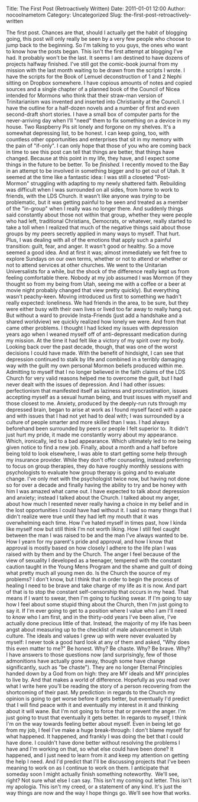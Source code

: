 Title: The First Post (Retroactively Written)
Date: 2011-01-01 12:00
Author: nocoolnametom
Category: Uncategorized
Slug: the-first-post-retroactively-written

The first post. Chances are that, should I actually get the habit of blogging going, this post will only really be seen by a very few people who choose to jump back to the beginning. So I'm talking to you guys, the ones who want to know how the posts began. This isn't the first attempt at blogging I've had. It probably won't be the last. It seems I am destined to have dozens of projects halfway finished. I've still got the comic-book journal from my mission with the last month waiting to be drawn from the scripts I wrote. I have the scripts for the Book of Lemuel deconstruction of 1 and 2 Nephi sitting on Dropbox somewhere. I have copious amounts of notes and copied sources and a single chapter of a planned book of the Council of Nicea intended for Mormons who think that their straw-man version of Trinitarianism was invented and inserted into Christianity at the Council. I have the outline for a half-dozen novels and a number of first and even second-draft short stories. I have a small box of computer parts for the never-arriving day when I'll "need" them to fix something on a device in my house. Two Raspberry Pis sit lonely and forgone on my shelves. It's a somewhat depressing list, to be honest. I can keep going, too, with countless other opportunities and enterprises that sit in my memory with the pain of "if-only". I can only hope that those of you who are coming back in time to see this post can tell that things are better, that things have changed. Because at this point in my life, they have, and I expect some things in the future to be better. To be *finished.* I recently moved to the Bay in an attempt to be involved in something bigger and to get out of Utah. It seemed at the time like a fantastic idea: I was still a closeted "Post-Mormon" struggling with adapting to my newly shattered faith. Rebuilding was difficult when I was surrounded on all sides, from home to work to friends, with the LDS Church. It wasn't like anyone was *trying* to be problematic, but it was getting painful to be seen and treated as a member of the "in-group" when I really was no longer there. And suddenly things said constantly about those not within that group, whether they were people who had left, traditional Christians, Democrats, or whatever, really started to take a toll when I realized that much of the negative things said about those groups by my peers secretly applied in many ways to myself. That hurt. Plus, I was dealing with all of the emotions that apply such a painful transition: guilt, fear, and anger. It wasn't good or healthy. So a move seemed a good idea. And at first it was; almost immediately we felt free to explore Sundays on our own terms, whether or not to attend or whether or not to attend services at other churches. We went to the Unitarian Universalists for a while, but the shock of the difference really kept us from feeling comfortable there. Nobody at my job assumed I was Mormon (if they thought so from my being from Utah, seeing me with a coffee or a beer at movie night probably changed that view pretty quickly). But everything wasn't peachy-keen. Moving introduced us first to something we hadn't really expected: loneliness. We had friends in the area, to be sure, but they were either busy with their own lives or lived too far away to really hang out. But without a ward to provide Insta-Friends (just add a handshake and a shared worldview) we quickly realized how lonely we were. And from that came other problems. I thought I had licked my issues with depression years ago when I weaned myself off of anti-depressant medication during my mission. At the time it had felt like a victory of my spirit over my body. Looking back over the past decade, though, that was one of the worst decisions I could have made. With the benefit of hindsight, I can see that depression continued to stalk by life and combined in a terribly damaging way with the guilt my own personal Mormon beliefs produced within me. Admitting to myself that I no longer believed in the faith claims of the LDS Church for very valid reasons helped me to overcome the guilt, but I had never dealt with the issues of depression. And I had other issues: perfectionism that manifested itself as laziness and procrastination, issues accepting myself as a sexual human being, and trust issues with myself and those closest to me. Anxiety, produced by the deeply-run ruts through my depressed brain, began to arise at work as I found myself faced with a pace and with issues that I had not yet had to deal with; I was surrounded by a culture of people smarter and more skilled than I was. I had always beforehand been surrounded by peers or people I felt superior to.  It didn't just hurt my pride, it made me constantly worry about my appearance. Which, ironically, led to a bad appearance. Which ultimately led to me being given notice to find a new job. Finally, about a month and a half before being told to look elsewhere, I was able to start getting some help through my insurance provider. While they don't offer counseling, instead preferring to focus on group therapies, they do have roughly monthly sessions with psychologists to evaluate how group therapy is going and to evaluate change. I've only met with the psychologist twice now, but having not done so for over a decade and finally having the ability to try and be honey with him I was amazed what came out. I have expected to talk about depression and anxiety; instead I talked about the Church. I talked about my anger, about how much I resented never really having a choice in my belief and in the lost opportunities I could have had without it. I said so many things that I didn't realize were true until they had left my mouth that it was overwhelming each time. How I've hated myself in times past, how I kinda like myself now but still think I'm not worth liking. How I still feel caught between the man I was raised to be and the man I've always wanted to be. How I yearn for my parent's pride and approval, and how I know that approval is mostly based on how closely I adhere to the life plan I was raised with by them and by the Church. The anger I feel because of the view of sexuality I developed as a teenager, tempered with the constant caution taught in the Young Mens Program and the shame and guilt of doing what pretty much all young men do. Is the Church the source of my problems? I don't know, but I think that in order to begin the process of healing I need to be brave and take charge of my life as it is now. And part of that is to stop the constant self-censorship that occurs in my head. That means if I want to swear, then I'm going to fucking swear. If I'm going to say how I feel about some stupid thing about the Church, then I'm just going to say it. If I'm ever going to get to a position where I value who I am I'll need to *know* who I am first, and in the thirty-odd years I've been alive, I've actually done precious little of that. Instead, the majority of my life has been angst about measuring up to the checklist of male advancement in Utah culture. The ideals and values I grew up with were never evaluated by myself: I never took a good hard look at any of them and asked, "Why does this even matter to me?" Be honest. Why? Be chaste. Why? Be brave. Why? I have answers to those questions now (and surprisingly, few of those admonitions have actually gone away, though some have change significantly, such as "be chaste"). They are no longer Eternal Principles handed down by a God from on high: they are MY ideals and MY principles to live by. And that makes a world of difference. Hopefully as you read over what I write here you'll be reading the story of a person recovering from the shortcoming of their past. My prediction: in regards to the Church my opinion is going to get worse before it gets better, but eventually I'd predict that I will find peace with it and eventually my interest in it and thinking about it will wane. But I'm not going to force that or prevent the anger. I'm just going to trust that eventually it gets better. In regards to myself, I think I'm on the way towards feeling better about myself. Even in being let go from my job, I feel I've make a huge break-through: I don't blame myself for what happened. It happened, and frankly I was doing the bet that I could have done. I couldn't have done better without resolving the problems I have and I'm working on that, so what else could have been done? It happened, and I just need to learn from it and keep my attention on getting the help I need. And I'd predict that I'll be discussing projects that I've been meaning to work on as I continue to work on them. I anticipate that someday soon I might actually finish something noteworthy.  We'll see, right? Not sure what else I can say. This isn't my coming out letter. This isn't my apologia. This isn't my creed, or a statement of any kind. It's just the way things are now and the way I hope things go. We'll see how that works.

